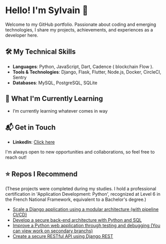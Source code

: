 # Hello! I'm Sylvain 👋

Welcome to my GitHub portfolio. Passionate about coding and emerging technologies, I share my projects, achievements, and experiences as a developer here.

## 🛠 My Technical Skills

- **Languages**: Python, JavaScript, Dart, Cadence ( blockchain Flow ).
- **Tools & Technologies**: Django, Flask, Flutter, Node.js, Docker, CircleCI, Sentry
- **Databases**: MySQL, PostgreSQL, SQLite

## 📖 What I'm Currently Learning

-  I’m currently learning whatever comes in way

## 📬 Get in Touch

- **LinkedIn**: [Click here](www.linkedin.com/in/sylvain-franchot)

I'm always open to new opportunities and collaborations, so feel free to reach out!

## ⭐ Repos I Recommend

(These projects were completed during my studies. I hold a professional certification in 'Application Development: Python', recognized at Level 6 in the French National Framework, equivalent to a Bachelor's degree.)

- [Scale a Django application using a modular architecture (with pipeline CI/CD)](https://github.com/SylvOne/Python-OC-Lettings-FR)
- [Develop a secure back-end architecture with Python and SQL](https://github.com/SylvOne/projet12)
- [Improve a Python web application through testing and debugging (You can view work on secondary branchs)](https://github.com/SylvOne/Python_Testing)
- [Create a secure RESTful API using Django REST](https://github.com/SylvOne/projet10)
